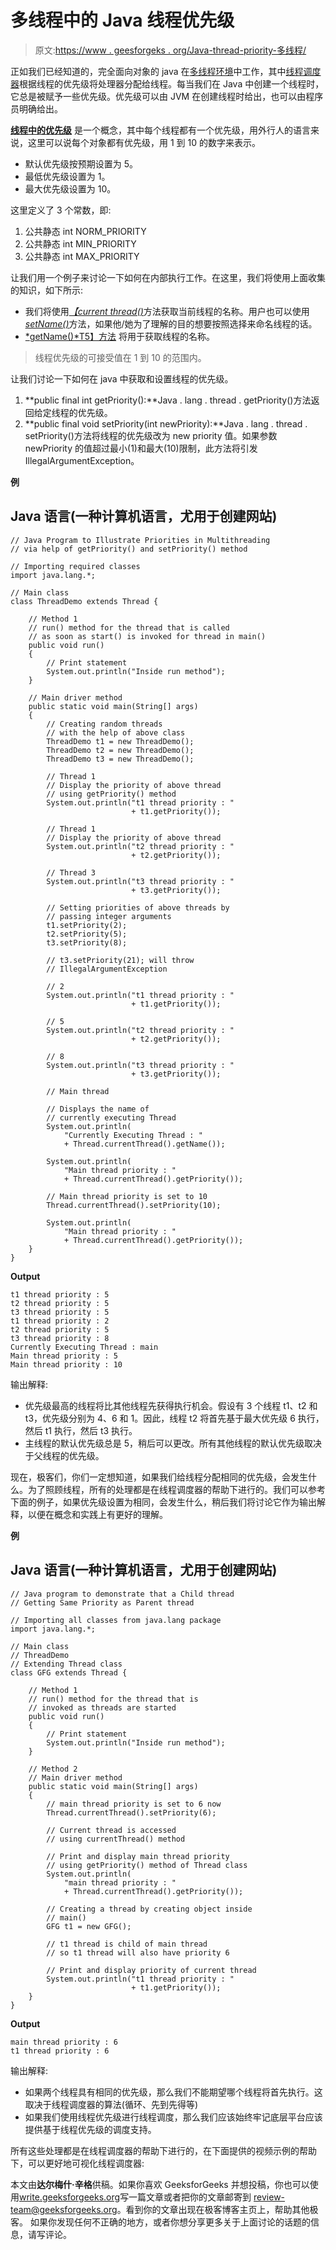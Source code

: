 # 多线程中的 Java 线程优先级

> 原文:[https://www . geesforgeks . org/Java-thread-priority-多线程/](https://www.geeksforgeeks.org/java-thread-priority-multithreading/)

正如我们已经知道的，完全面向对象的 java 在[多线程环境](https://www.geeksforgeeks.org/multithreading-in-java/)中工作，其中[线程调度器](https://www.geeksforgeeks.org/thread-scheduling/)根据线程的优先级将处理器分配给线程。每当我们在 Java 中创建一个线程时，它总是被赋予一些优先级。优先级可以由 JVM 在创建线程时给出，也可以由程序员明确给出。

[**<u>线程中的优先级</u>**](https://www.geeksforgeeks.org/java-thread-priority-multithreading/) 是一个概念，其中每个线程都有一个优先级，用外行人的语言来说，这里可以说每个对象都有优先级，用 1 到 10 的数字来表示。

*   默认优先级按预期设置为 5。
*   最低优先级设置为 1。
*   最大优先级设置为 10。

这里定义了 3 个常数，即:

1.  公共静态 int NORM_PRIORITY
2.  公共静态 int MIN_PRIORITY
3.  公共静态 int MAX_PRIORITY

让我们用一个例子来讨论一下如何在内部执行工作。在这里，我们将使用上面收集的知识，如下所示:

*   我们将使用[*<u>【current thread()</u>*](https://www.geeksforgeeks.org/naming-thread-fetching-name-current-thread-java/)方法获取当前线程的名称。用户也可以使用[*<u>setName()</u>*](https://www.geeksforgeeks.org/naming-thread-fetching-name-current-thread-java/)方法，如果他/她为了理解的目的想要按照选择来命名线程的话。
*   [*<u>getName()</u>*T5】方法](https://www.geeksforgeeks.org/method-class-getname-method-in-java/) 将用于获取线程的名称。

> 线程优先级的可接受值在 1 到 10 的范围内。

让我们讨论一下如何在 java 中获取和设置线程的优先级。

1.  **public final int getPriority():**Java . lang . thread . getPriority()方法返回给定线程的优先级。
2.  **public final void setPriority(int newPriority):**Java . lang . thread . setPriority()方法将线程的优先级改为 new priority 值。如果参数 newPriority 的值超过最小(1)和最大(10)限制，此方法将引发 IllegalArgumentException。

**例**

## Java 语言(一种计算机语言，尤用于创建网站)

```
// Java Program to Illustrate Priorities in Multithreading
// via help of getPriority() and setPriority() method

// Importing required classes
import java.lang.*;

// Main class
class ThreadDemo extends Thread {

    // Method 1
    // run() method for the thread that is called
    // as soon as start() is invoked for thread in main()
    public void run()
    {
        // Print statement
        System.out.println("Inside run method");
    }

    // Main driver method
    public static void main(String[] args)
    {
        // Creating random threads
        // with the help of above class
        ThreadDemo t1 = new ThreadDemo();
        ThreadDemo t2 = new ThreadDemo();
        ThreadDemo t3 = new ThreadDemo();

        // Thread 1
        // Display the priority of above thread
        // using getPriority() method
        System.out.println("t1 thread priority : "
                           + t1.getPriority());

        // Thread 1
        // Display the priority of above thread
        System.out.println("t2 thread priority : "
                           + t2.getPriority());

        // Thread 3
        System.out.println("t3 thread priority : "
                           + t3.getPriority());

        // Setting priorities of above threads by
        // passing integer arguments
        t1.setPriority(2);
        t2.setPriority(5);
        t3.setPriority(8);

        // t3.setPriority(21); will throw
        // IllegalArgumentException

        // 2
        System.out.println("t1 thread priority : "
                           + t1.getPriority());

        // 5
        System.out.println("t2 thread priority : "
                           + t2.getPriority());

        // 8
        System.out.println("t3 thread priority : "
                           + t3.getPriority());

        // Main thread

        // Displays the name of
        // currently executing Thread
        System.out.println(
            "Currently Executing Thread : "
            + Thread.currentThread().getName());

        System.out.println(
            "Main thread priority : "
            + Thread.currentThread().getPriority());

        // Main thread priority is set to 10
        Thread.currentThread().setPriority(10);

        System.out.println(
            "Main thread priority : "
            + Thread.currentThread().getPriority());
    }
}
```

**Output**

```
t1 thread priority : 5
t2 thread priority : 5
t3 thread priority : 5
t1 thread priority : 2
t2 thread priority : 5
t3 thread priority : 8
Currently Executing Thread : main
Main thread priority : 5
Main thread priority : 10
```

输出解释:

*   优先级最高的线程将比其他线程先获得执行机会。假设有 3 个线程 t1、t2 和 t3，优先级分别为 4、6 和 1。因此，线程 t2 将首先基于最大优先级 6 执行，然后 t1 执行，然后 t3 执行。
*   主线程的默认优先级总是 5，稍后可以更改。所有其他线程的默认优先级取决于父线程的优先级。

现在，极客们，你们一定想知道，如果我们给线程分配相同的优先级，会发生什么。为了照顾线程，所有的处理都是在线程调度器的帮助下进行的。我们可以参考下面的例子，如果优先级设置为相同，会发生什么，稍后我们将讨论它作为输出解释，以便在概念和实践上有更好的理解。

**例**

## Java 语言(一种计算机语言，尤用于创建网站)

```
// Java program to demonstrate that a Child thread
// Getting Same Priority as Parent thread

// Importing all classes from java.lang package
import java.lang.*;

// Main class
// ThreadDemo
// Extending Thread class
class GFG extends Thread {

    // Method 1
    // run() method for the thread that is
    // invoked as threads are started
    public void run()
    {
        // Print statement
        System.out.println("Inside run method");
    }

    // Method 2
    // Main driver method
    public static void main(String[] args)
    {
        // main thread priority is set to 6 now
        Thread.currentThread().setPriority(6);

        // Current thread is accessed
        // using currentThread() method

        // Print and display main thread priority
        // using getPriority() method of Thread class
        System.out.println(
            "main thread priority : "
            + Thread.currentThread().getPriority());

        // Creating a thread by creating object inside
        // main()
        GFG t1 = new GFG();

        // t1 thread is child of main thread
        // so t1 thread will also have priority 6

        // Print and display priority of current thread
        System.out.println("t1 thread priority : "
                           + t1.getPriority());
    }
}
```

**Output**

```
main thread priority : 6
t1 thread priority : 6
```

输出解释:

*   如果两个线程具有相同的优先级，那么我们不能期望哪个线程将首先执行。这取决于线程调度器的算法(循环、先到先得等)
*   如果我们使用线程优先级进行线程调度，那么我们应该始终牢记底层平台应该提供基于线程优先级的调度支持。

所有这些处理都是在线程调度器的帮助下进行的，在下面提供的视频示例的帮助下，可以更好地可视化线程调度器:

本文由**达尔梅什·辛格**供稿。如果你喜欢 GeeksforGeeks 并想投稿，你也可以使用[write.geeksforgeeks.org](https://write.geeksforgeeks.org)写一篇文章或者把你的文章邮寄到 review-team@geeksforgeeks.org。看到你的文章出现在极客博客主页上，帮助其他极客。
如果你发现任何不正确的地方，或者你想分享更多关于上面讨论的话题的信息，请写评论。